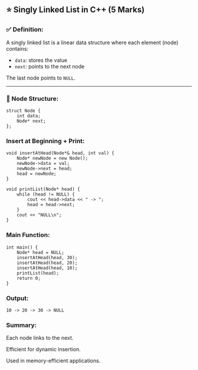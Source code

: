 ## ⭐ Singly Linked List in C++ (5 Marks)

### ✅ Definition:
A singly linked list is a linear data structure where each element (node) contains:
- `data`: stores the value
- `next`: points to the next node

The last node points to `NULL`.

---

### 🔧 Node Structure:
```
struct Node {
    int data;
    Node* next;
};
```

### Insert at Beginning + Print:
```
void insertAtHead(Node*& head, int val) {
    Node* newNode = new Node();
    newNode->data = val;
    newNode->next = head;
    head = newNode;
}

void printList(Node* head) {
    while (head != NULL) {
        cout << head->data << " -> ";
        head = head->next;
    }
    cout << "NULL\n";
}
```

### Main Function:
```
int main() {
    Node* head = NULL;
    insertAtHead(head, 30);
    insertAtHead(head, 20);
    insertAtHead(head, 10);
    printList(head);
    return 0;
}
```

### Output:
```
10 -> 20 -> 30 -> NULL
```

### Summary:

Each node links to the next.

Efficient for dynamic insertion.

Used in memory-efficient applications.
